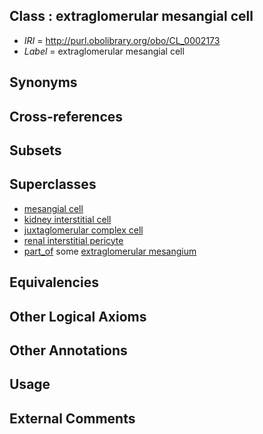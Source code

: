 
## Class : extraglomerular mesangial cell

 * *IRI* = http://purl.obolibrary.org/obo/CL_0002173
 * *Label* = extraglomerular mesangial cell

## Synonyms


## Cross-references


## Subsets


## Superclasses

 * [mesangial cell](../../CL/50/CL_0000650.md)
 * [kidney interstitial cell](../../CL/00/CL_1000500.md)
 * [juxtaglomerular complex cell](../../CL/18/CL_1000618.md)
 * [renal interstitial pericyte](../../CL/18/CL_1001318.md)
 * [part_of](../../BFO/50/BFO_0000050.md) some [extraglomerular mesangium](../../UBERON/21/UBERON_0002321.md)

## Equivalencies


## Other Logical Axioms


## Other Annotations


## Usage


## External Comments

